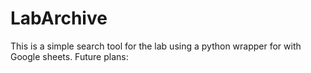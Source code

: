# LabArchive
This is a simple search tool for the lab using a python wrapper for with Google sheets.
Future plans:
